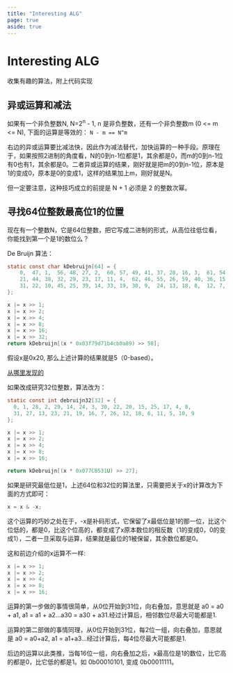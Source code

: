 ```yaml
---
title: "Interesting ALG"
page: true 
aside: true
---
```


# Interesting ALG
收集有趣的算法，附上代码实现

## 异或运算和减法
如果有一个非负整数N, N=2<sup>n</sup> - 1, n 是非负整数，还有一个非负整数m (0 <= m <= N), 下面的运算是等效的：
`N - m == N^m`

右边的异或运算要比减法快，因此作为减法替代，加快运算的一种手段。原理在于，如果按照2进制的角度看，N的0到n-1位都是1，其余都是0，而m的0到n-1位有0也有1，其余都是0。二者异或运算的结果，刚好就是把m的0到n-1位，原本是1的变成0，原本是0的变成1，这样的结果加上m，刚好就是N。

但一定要注意，这种技巧成立的前提是 N + 1 必须是 2 的整数次幂。


## 寻找64位整数最高位1的位置
现在有一个整数N，它是64位整数，把它写成二进制的形式，从高位往低位看，你能找到第一个是1的数位么？

De Bruijn 算法：
```c 
static const char kDebruijn[64] = {
    0,  47, 1,  56, 48, 27, 2,  60, 57, 49, 41, 37, 28, 16, 3,  61, 54, 58, 35, 52, 50, 42,
    21, 44, 38, 32, 29, 23, 17, 11, 4,  62, 46, 55, 26, 59, 40, 36, 15, 53, 34, 51, 20, 43,
    31, 22, 10, 45, 25, 39, 14, 33, 19, 30, 9,  24, 13, 18, 8,  12, 7,  6,  5,  63,
};

x |= x >> 1;
x |= x >> 2;
x |= x >> 4;
x |= x >> 8;
x |= x >> 16;
x |= x >> 32;
return kDebruijn[(x * 0x03f79d71b4cb0a89) >> 58];
```
假设x是0x20, 那么上述计算的结果就是5（0-based）。

[从哪里发现的](https://github.com/jart/bestline/blob/master/bestline.c)


如果改成研究32位整数，算法改为：
```c 
static const int debruijn32[32] = {
  0, 1, 28, 2, 29, 14, 24, 3, 30, 22, 20, 15, 25, 17, 4, 8,
  31, 27, 13, 23, 21, 19, 16, 7, 26, 12, 18, 6, 11, 5, 10, 9
};

x |= x >> 1;
x |= x >> 2;
x |= x >> 4;
x |= x >> 8;
x |= x >> 16;

return kDebruijn[(x * 0x077CB531U) >> 27];
```

如果是研究最低位是1，上述64位和32位的算法里，只需要把关于x的计算改为下面的方式即可：
```c
x = x & -x;
```

这个运算的巧妙之处在于，-x是补码形式，它保留了x最低位是1的那一位，比这个位低的，都是0，比这个位高的，都变成了x原本数位的相反数（1的变成0，0的变成1），二者一旦采取与运算，结果就是最位的1被保留，其余数位都是0。

这和前边介绍的x运算不一样:

```c 
x |= x >> 1;
x |= x >> 2;
x |= x >> 4;
x |= x >> 8;
x |= x >> 16;
```
运算的第一步做的事情很简单，从0位开始到31位，向右叠加，意思就是 a0 = a0 + a1, a1 = a1 + a2...a30 = a30 + a31.经过计算后，相邻数位尽最大可能都是1.

运算的第二部做的事情同理，从0位开始到31位，每2位一组，向右叠加，意思就是 a0 = a0+a2, a1 = a1+a3...经过计算后，每4位尽最大可能都是1.

后边的运算以此类推，当每16位一组，向右叠加之后，x最高位是1的数位，比它高的都是0，比它低的都是1。如 0b00010101, 变成 0b00011111。


